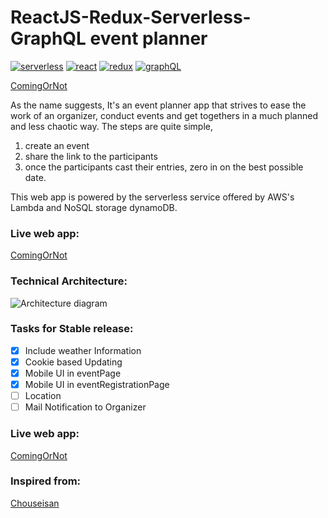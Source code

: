 ReactJS-Redux-Serverless-GraphQL event planner
============================

[![serverless](https://img.shields.io/badge/serverless-v1.5.1-yellow.svg)](http://www.serverless.com)
[![react](https://img.shields.io/badge/react-v15.4.2-blue.svg)](https://github.com/facebook/react)
[![redux](https://img.shields.io/badge/redux-v3.5.2-orange.svg)](https://http://redux.js.org/docs/introduction/)
[![graphQL](https://img.shields.io/badge/graphQL-v0.7.2-red.svg)](https://http://redux.js.org/docs/introduction/)

[ComingOrNot](http://comingornot.com)

<!-- This project is an attempt to resolve the problems encountered during scheduling of various events like meetups, office party, etc., -->

As the name suggests, It's an event planner app that strives to ease the work of an organizer, conduct events and get togethers in a much planned and less chaotic way. The steps are quite simple,
1. create an event
2. share the link to the participants
3. once the participants cast their entries, zero in on the best possible date.

This web app is powered by the serverless service offered by AWS's Lambda and NoSQL storage dynamoDB.

### Live web app:
[ComingOrNot](http://comingornot.com)

### Technical Architecture:
![Architecture diagram](https://sd9.dcpfs.net/gitlab/applications/React-Authentication-Serverless-system/raw/master/readmeFiles/architecture.png)

### Tasks for Stable release:
 - [x] Include weather Information
 - [x] Cookie based Updating
 - [x] Mobile UI in eventPage
 - [x] Mobile UI in eventRegistrationPage
 - [ ] Location
 - [ ] Mail Notification to Organizer

### Live web app:
[ComingOrNot](http://comingornot.com)

### Inspired from:
[Chouseisan](https://chouseisan.com/)
